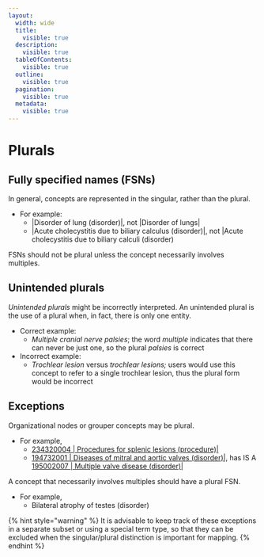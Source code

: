 ```yaml
---
layout:
  width: wide
  title:
    visible: true
  description:
    visible: true
  tableOfContents:
    visible: true
  outline:
    visible: true
  pagination:
    visible: true
  metadata:
    visible: true
---
```


# Plurals

## Fully specified names (FSNs) <a href="#fully-specified-names-fsns" id="fully-specified-names-fsns"></a>

In general, concepts are represented in the singular, rather than the plural.

* For example:
  * |Disorder of lung (disorder)|, not |Disorder of lungs|
  * |Acute cholecystitis due to biliary calculus (disorder)|, not |Acute cholecystitis due to biliary calculi (disorder)

FSNs should not be plural unless the concept necessarily involves multiples.

## Unintended plurals <a href="#unintended-plurals" id="unintended-plurals"></a>

_Unintended plurals_ might be incorrectly interpreted. An unintended plural is the use of a plural when, in fact, there is only one entity.

* Correct example:
  * _Multiple cranial nerve palsies_; the word _multiple_ indicates that there can never be just one, so the plural _palsies_ is correct
* Incorrect example:&#x20;
  * _Trochlear lesion_ versus _trochlear lesions;_ users would use this concept to refer to a single trochlear lesion, thus the plural form would be incorrect

## Exceptions <a href="#exceptions" id="exceptions"></a>

Organizational nodes or grouper concepts may be plural.&#x20;

* For example,
  * [234320004 | Procedures for splenic lesions (procedure)|](http://snomed.info/id/234320004)
  * [194732001 | Diseases of mitral and aortic valves (disorder)|](http://snomed.info/id/194732001), has IS A [195002007 | Multiple valve disease (disorder)|](http://snomed.info/id/195002007)

A concept that necessarily involves multiples should have a plural FSN.&#x20;

* For example,
  * Bilateral atrophy of testes (disorder)

{% hint style="warning" %}
It is advisable to keep track of these exceptions in a separate subset or using a special term type, so that they can be excluded when the singular/plural distinction is important for mapping.
{% endhint %}
